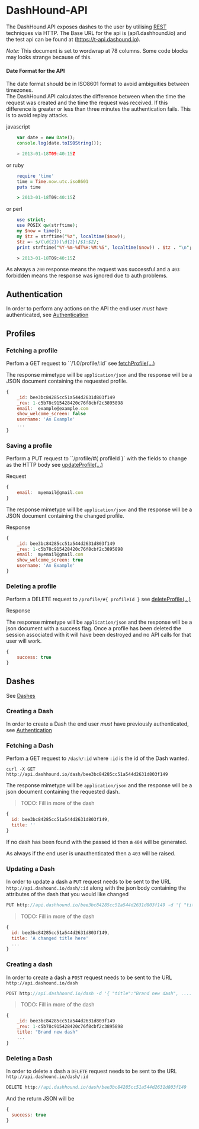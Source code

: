 DashHound-API
=============

The DashHound API exposes dashes to the user by utilising
[REST](http://http://en.wikipedia.org/wiki/Representational_state_transfer)
techniques via HTTP.  The Base URL for the api is (api1.dashhound.io) and the test
api can be found at (https://t-api.dashound.io).

_Note:_ This document is set to wordwrap at 78 columns.  Some code blocks may
looks strange because of this.

#### Date Format for the API

The date format should be in ISO8601 format to avoid ambiguities between timezones.  
The DashHound API calculates the difference between when the time the request was created
and the time the request was received.  If this difference is greater or less than three
minutes the authentication fails.  This is to avoid replay attacks.

javascript

```javascript
	var date = new Date();
	console.log(date.toISOString());

	> 2013-01-18T09:40:15Z
```
or ruby

```ruby
	require 'time'
	time = Time.now.utc.iso8601
	puts time

	> 2013-01-18T09:40:15Z
```
or perl

```perl
	use strict;
	use POSIX qw(strftime);
	my $now = time();
	my $tz = strftime("%z", localtime($now));
	$tz =~ s/(\d{2})(\d{2})/$1:$2/;
	print strftime("%Y-%m-%dT%H:%M:%S", localtime($now)) . $tz . "\n";

	> 2013-01-18T09:40:15Z
```

As always a ```200``` response means the request was successful and a ```403``` forbidden means the response was ignored due to auth problems.


Authentication
--------------

In order to perform any actions on the API the end user _must_ have authenticated, see [Authentication](Authentication.md)

Profiles
--------

### Fetching a profile

Perfom a GET request to ``/1.0/profile/:id` see [fetchProfile(...)](code/api-users.coffee)

The response mimetype will be ```application/json``` and the response will be a JSON document containing the requested profile.

```javascript
{
	_id: bee3bc84285cc51a544d2631d803f149
	_rev: 1-c5b78c915428420c76f8cbf2c3895898
	email:	example@example.com
	show_welcome_screen: false
	username: 'An Example'
	...
}
```

### Saving a profile

Perform a PUT request to ``/profile/#{ profileId }` with the fields to change as the HTTP body see [updateProfile(...)](code/api-users.coffee)

Request

```javascript
{
	email:	myemail@gmail.com
}
```

The response mimetype will be ```application/json``` and the response will be a JSON document containing the changed profile.

Response

```javascript
{
	_id: bee3bc84285cc51a544d2631d803f149
	_rev: 1-c5b78c915428420c76f8cbf2c3895898
	email:	myemail@gmail.com
	show_welcome_screen: true
	username: 'An Example'
}
```

### Deleting a profile

Perform a DELETE request to ```/profile/#{ profileId }``` see [deleteProfile(...)](code/api-users.coffee)

Response

The response mimetype will be ```application/json``` and the response will be a json document with a success flag. Once a profile has been deleted the session associated with it will have been destroyed and no API calls for that user will work.

```javascript
{
	success: true
}
```


Dashes
------

See [Dashes](Dashes.coffee)

### Creating a Dash

In order to create a Dash the end user _must_ have previously authenticated, see [Authentication](Authentication.md)


### Fetching a Dash

Perfom a GET request to ```/dash/:id``` where ```:id``` is the id of the Dash wanted.

```
curl -X GET http://api.dashhound.io/dash/bee3bc84285cc51a544d2631d803f149
```

The response mimetype will be `application/json` and the response will be a json document containing the requested dash.

> TODO: Fill in more of the dash

```javascript
{
  id: bee3bc84285cc51a544d2631d803f149,
  title: ''
}
```

If no dash has been found with the passed id then a ```404``` will be generated.

As always if the end user is unauthenticated then a ```403``` will be raised.

### Updating a Dash

In order to update a dash a ```PUT``` request needs to be sent to the URL ```http://api.dashound.io/dash/:id``` along with the json body containing the attributes of the dash that you would like changed

```javascript
PUT http://api.dashhound.io/bee3bc84285cc51a544d2631d803f149 -d '{ "title":"A changed title here" }'
```
> TODO: Fill in more of the dash

```javascript
{
  id: bee3bc84285cc51a544d2631d803f149,
  title: 'A changed title here'
  ...
}
```

### Creating a dash

In order to create a dash a ```POST``` request needs to be sent to the URL ```http://api.dashound.io/dash```

```javascript
POST http://api.dashhound.io/dash -d '{ "title":"Brand new dash", .... }'
```
> TODO: Fill in more of the dash

```javascript
{
 	_id: bee3bc84285cc51a544d2631d803f149
	_rev: 1-c5b78c915428420c76f8cbf2c3895898
	title: "Brand new dash"
	...
}
```

### Deleting a Dash

In order to delete a dash a ```DELETE``` request needs to be sent to the URL ```http://api.dashound.io/dash/:id```

```javascript
DELETE http://api.dashhound.io/dash/bee3bc84285cc51a544d2631d803f149
```
And the return JSON will be

```javascript
{
  success: true
}
```
